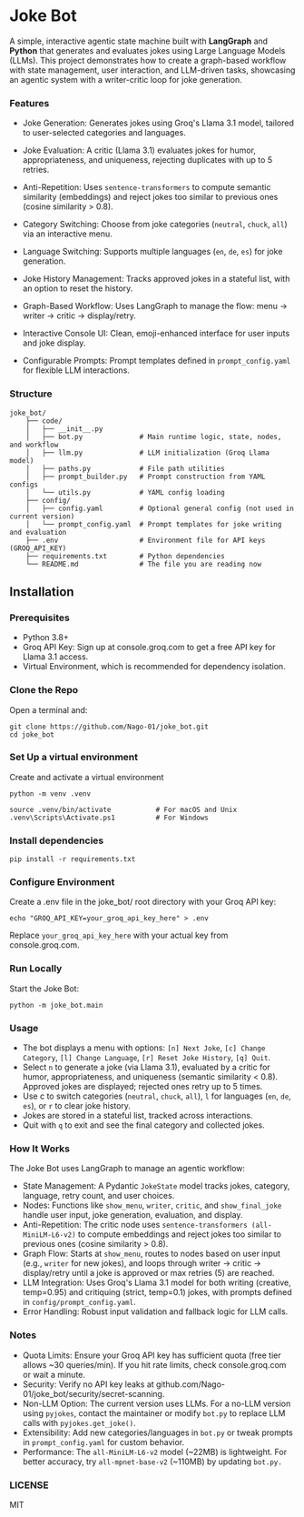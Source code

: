 # Joke Bot 

A simple, interactive agentic state machine built with **LangGraph** and **Python** that generates and evaluates jokes using Large Language Models (LLMs). This project demonstrates how to create a graph-based workflow with state management, user interaction, and LLM-driven tasks, showcasing an agentic system with a writer-critic loop for joke generation.


### Features

- Joke Generation: Generates jokes using Groq's Llama 3.1 model, tailored to user-selected categories and languages.

- Joke Evaluation: A critic (Llama 3.1) evaluates jokes for humor, appropriateness, and uniqueness, rejecting duplicates with up to 5 retries.

- Anti-Repetition: Uses `sentence-transformers` to compute semantic similarity (embeddings) and reject jokes too similar to previous ones (cosine similarity > 0.8).

- Category Switching: Choose from joke categories (`neutral`, `chuck`, `all`) via an interactive menu.

- Language Switching: Supports multiple languages (`en`, `de`, `es`) for joke generation.

- Joke History Management: Tracks approved jokes in a stateful list, with an option to reset the history.

- Graph-Based Workflow: Uses LangGraph to manage the flow: menu → writer → critic → display/retry.

- Interactive Console UI: Clean, emoji-enhanced interface for user inputs and joke display.

- Configurable Prompts: Prompt templates defined in `prompt_config.yaml` for flexible LLM interactions.


### Structure
```
joke_bot/
    ├── code/
    │   ├── __init__.py
    │   ├── bot.py              # Main runtime logic, state, nodes, and workflow
    │   ├── llm.py              # LLM initialization (Groq Llama model)
    │   ├── paths.py            # File path utilities
    │   ├── prompt_builder.py   # Prompt construction from YAML configs
    │   └── utils.py            # YAML config loading
    ├── config/
    │   ├── config.yaml         # Optional general config (not used in current version)
    │   └── prompt_config.yaml  # Prompt templates for joke writing and evaluation
    ├── .env                    # Environment file for API keys (GROQ_API_KEY)
    ├── requirements.txt        # Python dependencies
    └── README.md               # The file you are reading now
```

## Installation
### Prerequisites

- Python 3.8+
- Groq API Key: Sign up at console.groq.com to get a free API key for Llama 3.1 access.
- Virtual Environment, which is recommended for dependency isolation.

### Clone the Repo
Open a terminal and:
```
git clone https://github.com/Nago-01/joke_bot.git
cd joke_bot
```


### Set Up a virtual environment
Create and activate a virtual environment
```
python -m venv .venv

source .venv/bin/activate           # For macOS and Unix
.venv\Scripts\Activate.ps1          # For Windows
```

### Install dependencies
```
pip install -r requirements.txt
```

### Configure Environment
Create a .env file in the joke_bot/ root directory with your Groq API key:
```
echo "GROQ_API_KEY=your_groq_api_key_here" > .env
```
Replace `your_groq_api_key_here` with your actual key from console.groq.com.

### Run Locally
Start the Joke Bot:
```
python -m joke_bot.main
```

### Usage

- The bot displays a menu with options: `[n] Next Joke`, `[c] Change Category`, `[l] Change Language`, `[r] Reset Joke History`, `[q] Quit`.
- Select `n` to generate a joke (via Llama 3.1), evaluated by a critic for humor, appropriateness, and uniqueness (semantic similarity < 0.8). Approved jokes are displayed; rejected ones retry up to 5 times.
- Use c to switch categories (`neutral`, `chuck`, `all`), `l` for languages (`en`, `de`, `es`), or `r` to clear joke history.
- Jokes are stored in a stateful list, tracked across interactions.
- Quit with `q` to exit and see the final category and collected jokes.


### How It Works
The Joke Bot uses LangGraph to manage an agentic workflow:

- State Management: A Pydantic `JokeState` model tracks jokes, category, language, retry count, and user choices.
- Nodes: Functions like `show_menu`, `writer`, `critic`, and `show_final_joke` handle user input, joke generation, evaluation, and display.
- Anti-Repetition: The critic node uses `sentence-transformers (all-MiniLM-L6-v2)` to compute embeddings and reject jokes too similar to previous ones (cosine similarity > 0.8).
- Graph Flow: Starts at `show_menu`, routes to nodes based on user input (e.g., `writer` for new jokes), and loops through writer → critic → display/retry until a joke is approved or max retries (5) are reached.
- LLM Integration: Uses Groq's Llama 3.1 model for both writing (creative, temp=0.95) and critiquing (strict, temp=0.1) jokes, with prompts defined in `config/prompt_config.yaml`.
- Error Handling: Robust input validation and fallback logic for LLM calls.


### Notes

- Quota Limits: Ensure your Groq API key has sufficient quota (free tier allows ~30 queries/min). If you hit rate limits, check console.groq.com or wait a minute.
- Security: Verify no API key leaks at github.com/Nago-01/joke_bot/security/secret-scanning.
- Non-LLM Option: The current version uses LLMs. For a no-LLM version using `pyjokes`, contact the maintainer or modify `bot.py` to replace LLM calls with `pyjokes.get_joke()`.
- Extensibility: Add new categories/languages in `bot.py` or tweak prompts in `prompt_config.yaml` for custom behavior.
- Performance: The `all-MiniLM-L6-v2` model (~22MB) is lightweight. For better accuracy, try `all-mpnet-base-v2` (~110MB) by updating `bot.py.`


### LICENSE
MIT


